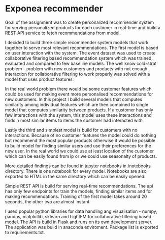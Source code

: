 <h1>Exponea recommender</h1>
<p>
Goal of the assignment was to create personalized recommender system for serving personalized products for each customer in real-time and build a REST API service to fetch recommendations from model.
</p>
<p>
  I decided to build three simple recommender system models that work together to serve most relevant recommendations. The first model is based on user interaction with the system. The event dataset was used to create collaborative filtering based recommendation system which was trained, evaluated and compared to few baseline models. The well know cold-strat problem - problem with new customers and products with not enough interaction for collaborative filtering to work properly was solved with a model that uses product features. 
  </p>
  <p>In the real world problem there would be some customer features which could be used for making event more personalised recommendations for new customers. In this project I build several models that computes similarity among individual features which are then combined to single model that computes similarity between products. If a customer has only few interactions with the system, this model uses these interactions and finds n most similar items to items the customer had interacted with.
  </p>
  <p>
  Lastly the third and simplest model is build for customers with no interactions. Because of no customer features the model could do nothing but recommend the most popular products otherwise it would be possible to build model for finding similar users and use their preferences for the new user. In the real world we could use at least location of the customer which can be easily found from ip or we could use seasonalty of products.
  </p>
  <p>More detailed findings can be found in jupyter notebooks in /notebooks directory. There is one notebook for every model. Notebooks are also exported to HTML in the same directory which can be easily opened.
 </p>
  <p>Simple REST API is build for serving real-time recommendations. The api has only few endpoints for train the models, finding similar items and for making recommendations. Training of the first model takes around 20 seconds, the other two are almost instant.
  </p>
  <p>I used popular python libraries for data handling ang visualisation - numpy, pandas, matplotlib, sklearn and LightFM for collaborative filtering based model. The API is build in Flask and runs on its own development server. The application was build in anaconda enviroment. Package list is exported to requirements.txt. 
  </p>
